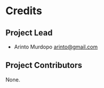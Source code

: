 Credits
=======

Project Lead
----------------

* Arinto Murdopo <arinto@gmail.com>

Project Contributors
------------

None.
